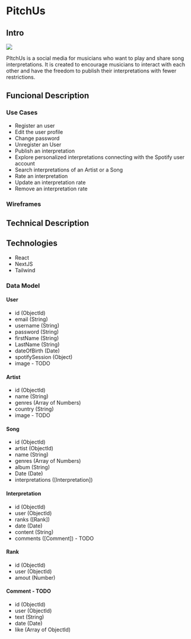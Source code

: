 # PitchUs

## Intro

![](https://media.giphy.com/media/3o72EX5QZ9N9d51dqo/giphy.gif)

PItchUs is a social media for musicians who want to play and share song interpretations. It is created to encourage musicians to interact with each other and have the freedom to publish their interpretations with fewer restrictions.

## Funcional Description

### Use Cases
- Register an user
- Edit the user profile
- Change password
- Unregister an User
- Publish an interpretation
- Explore personalized interpretations connecting with the Spotify user account
- Search interpretations of an Artist or a Song
- Rate an interpretation
- Update an interpretation rate
- Remove an interpretation rate

### Wireframes

## Technical Description




## Technologies
- React
- NextJS
- Tailwind

### Data Model

#### User
- id (ObjectId)
- email (String)
- username (String)
- password (String)
- firstName (String)
- LastName (String)
- dateOfBirth (Date)
- spotifySession (Object)
- image - TODO

#### Artist
- id (ObjectId)
- name (String)
- genres (Array of Numbers)
- country (String)
- image - TODO

#### Song
- id (ObjectId)
- artist (ObjectId)
- name (String)
- genres (Array of Numbers)
- album (String)
- Date (Date)
- interpretations ([Interpretation])

#### Interpretation
- id (ObjectId)
- user (ObjectId)
- ranks ([Rank])
- date (Date)
- content (String)
- comments ([Comment]) - TODO

#### Rank
- id (ObjectId)
- user (ObjectId)
- amout (Number)

#### Comment - TODO
- id (ObjectId)
- user (ObjectId)
- text (String)
- date (Date)
- like (Array of ObjectId)
